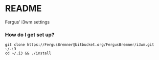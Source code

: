 # README #

Fergus' i3wm settings

### How do I get set up? ###

```
git clone https://FergusBremner@bitbucket.org/FergusBremner/i3wm.git ~/.i3
cd ~/.i3 && ./install
```